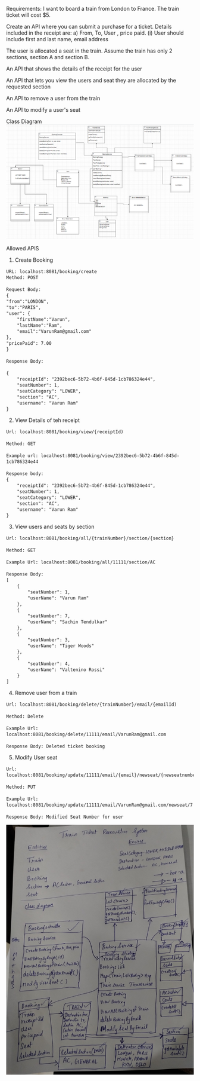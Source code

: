 Requirements:
I want to board a train from London to France. The train ticket will cost $5.

Create an API where you can submit a purchase for a ticket. Details included in the receipt are:
a) From, To, User , price paid.
(i) User should include first and last name, email address

The user is allocated a seat in the train. Assume the train has only 2 sections, section A and section B.

An API that shows the details of the receipt for the user

An API that lets you view the users and seat they are allocated by the requested section

An API to remove a user from the train

An API to modify a user's seat

Class Diagram
![Alt Class Diagram](https://github.com/varunr10/train-ticket-reservation/blob/main/ClassDiagram.PNG)

Allowed APIS

1) Create Booking
```
URL: localhost:8081/booking/create
Method: POST

Request Body: 
{
"from":"LONDON",
"to":"PARIS",
"user": {
    "firstName":"Varun",
    "lastName":"Ram",
    "email":"VarunRam@gmail.com"
},
"pricePaid": 7.00
}

Response Body: 

{
    "receiptId": "2392bec6-5b72-4b6f-845d-1cb786324e44",
    "seatNumber": 1,
    "seatCategory": "LOWER",
    "section": "AC",
    "username": "Varun Ram"
}

```

2) View Details of teh receipt

```
Url: localhost:8081/booking/view/{receiptId)

Method: GET

Example url: localhost:8081/booking/view/2392bec6-5b72-4b6f-845d-1cb786324e44

Response body:
{
    "receiptId": "2392bec6-5b72-4b6f-845d-1cb786324e44",
    "seatNumber": 1,
    "seatCategory": "LOWER",
    "section": "AC",
    "username": "Varun Ram"
}
```

3) View users and seats by section

```
Url: localhost:8081/booking/all/{trainNumber}/section/{section}

Method: GET

Example Url: localhost:8081/booking/all/11111/section/AC

Response Body:
[
    {
        "seatNumber": 1,
        "userName": "Varun Ram"
    },
    {
        "seatNumber": 7,
        "userName": "Sachin Tendulkar"
    },
    {
        "seatNumber": 3,
        "userName": "Tiger Woods"
    },
    {
        "seatNumber": 4,
        "userName": "Valtenino Rossi"
    }
]

```

4) Remove user from a train

```
Url: localhost:8081/booking/delete/{trainNumber}/email/{emailId)

Method: Delete

Example Url: localhost:8081/booking/delete/11111/email/VarunRam@gmail.com

Response Body: Deleted ticket booking
```

5) Modify User seat 

```
Url: localhost:8081/booking/update/11111/email/{email}/newseat/{newseatnumber}

Method: PUT

Example Url: localhost:8081/booking/update/11111/email/VarunRam@gmail.com/newseat/7

Response Body: Modified Seat Number for user
```


![Alt Entity and Class Diagram](https://github.com/varunr10/train-ticket-reservation/blob/main/Entity_and_Class_diagram.jpg)
